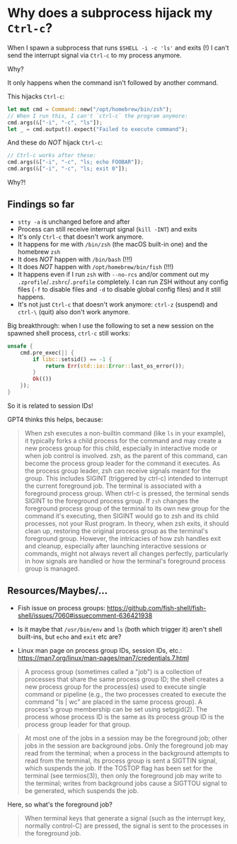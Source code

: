 # Why does a subprocess hijack my `Ctrl-c`?

When I spawn a subprocess that runs `$SHELL -i -c 'ls'` and exits (!)
I can't send the interrupt signal via `Ctrl-c` to my process anymore.

Why?

It only happens when the command isn't followed by another command.

This hijacks `Ctrl-c`:

```rust
let mut cmd = Command::new("/opt/homebrew/bin/zsh");
// When I run this, I can't `ctrl-c` the program anymore:
cmd.args(&["-i", "-c", "ls"]);
let _ = cmd.output().expect("Failed to execute command");
```

And these do _NOT_ hijack `Ctrl-c`:

```rust
// Ctrl-c works after these:
cmd.args(&["-i", "-c", "ls; echo FOOBAR"]);
cmd.args(&["-i", "-c", "ls; exit 0"]);
```

Why?!

## Findings so far

- `stty -a` is unchanged before and after
- Process can still receive interrupt signal (`kill -INT`) and exits
- It's only `Ctrl-c` that doesn't work anymore.
- It happens for me with `/bin/zsh` (the macOS built-in one) and the homebrew `zsh`
- It does _NOT_ happen with `/bin/bash` (!!!)
- It does _NOT_ happen with `/opt/homebrew/bin/fish` (!!!)
- It happens even if I run `zsh` with `--no-rcs` and/or comment out my `.zprofile`/`.zshrc`/`.profile` completely. I can run ZSH without any config files (`-f` to disable files and `-d` to disable global config files) and it still happens.
- It's not just `Ctrl-c` that doesn't work anymore: `ctrl-z` (suspend) and `ctrl-\` (quit) also don't work anymore.

Big breakthrough: when I use the following to set a new session on the spawned shell process, `ctrl-c` still works:

```rust
unsafe {
    cmd.pre_exec(|| {
        if libc::setsid() == -1 {
            return Err(std::io::Error::last_os_error());
        }
        Ok(())
    });
}
```

So it is related to session IDs!

GPT4 thinks this helps, because:

> When zsh executes a non-builtin command (like `ls` in your example), it typically forks a child process for the command and may create a new process group for this child, especially in interactive mode or when job control is involved. zsh, as the parent of this command, can become the process group leader for the command it executes.
> As the process group leader, zsh can receive signals meant for the group. This includes SIGINT (triggered by ctrl-c) intended to interrupt the current foreground job.
> The terminal is associated with a foreground process group. When ctrl-c is pressed, the terminal sends SIGINT to the foreground process group.
> If `zsh` changes the foreground process group of the terminal to its own new group for the command it's executing, then SIGINT would go to zsh and its child processes, not your Rust program.
> In theory, when zsh exits, it should clean up, restoring the original process group as the terminal's foreground group. However, the intricacies of how zsh handles exit and cleanup, especially after launching interactive sessions or commands, might not always revert all changes perfectly, particularly in how signals are handled or how the terminal's foreground process group is managed.

## Resources/Maybes/...

- Fish issue on process groups: https://github.com/fish-shell/fish-shell/issues/7060#issuecomment-636421938

- Is it maybe that `/usr/bin/env` and `ls` (both which trigger it) aren't shell built-ins, but `echo` and `exit` etc are?

- Linux man page on process group IDs, session IDs, etc.: https://man7.org/linux/man-pages/man7/credentials.7.html

> A process group (sometimes called a "job") is a collection of processes that share the same process group ID; the shell creates a new process group for the process(es) used to execute single command or pipeline (e.g., the two processes created to execute the command "ls | wc" are placed in the same process group). A process's group membership can be set using setpgid(2). The process whose process ID is the same as its process group ID is the process group leader for that group.

> At most one of the jobs in a session may be the foreground job; other jobs in the session are background jobs.
> Only the foreground job may read from the terminal; when a process in the background attempts to read from the terminal, its process group is sent a SIGTTIN signal, which suspends the job.
> If the TOSTOP flag has been set for the terminal (see termios(3)), then only the foreground job may write to the terminal; writes from background jobs cause a SIGTTOU signal to be generated, which suspends the job.

Here, so what's the foreground job?

> When terminal keys that generate a signal (such as the interrupt key, normally control-C) are pressed, the signal is sent to the processes in the foreground job.
